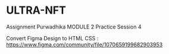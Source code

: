 # ULTRA-NFT
Assignment Purwadhika
MODULE 2
Practice Session 4

Convert Figma Design to HTML CSS : https://www.figma.com/community/file/1070659199682903953